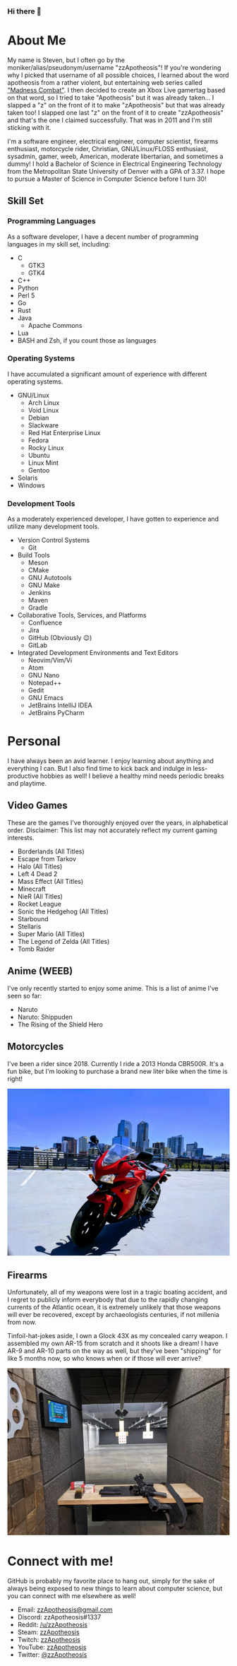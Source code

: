 ### Hi there 👋

# About Me

My name is Steven, but I often go by the moniker/alias/pseudonym/username "zzApotheosis"! If you're wondering why I picked that username of all possible choices, I learned about the word apotheosis from a rather violent, but entertaining web series called ["Madness Combat"](https://www.youtube.com/watch?v=rbitqTpQb78). I then decided to create an Xbox Live gamertag based on that word, so I tried to take "Apotheosis" but it was already taken... I slapped a "z" on the front of it to make "zApotheosis" but that was already taken too! I slapped one last "z" on the front of it to create "zzApotheosis" and that's the one I claimed successfully. That was in 2011 and I'm still sticking with it.

I'm a software engineer, electrical engineer, computer scientist, firearms enthusiast, motorcycle rider, Christian, GNU/Linux/FLOSS enthusiast, sysadmin, gamer, weeb, American, moderate libertarian, and sometimes a dummy! I hold a Bachelor of Science in Electrical Engineering Technology from the Metropolitan State University of Denver with a GPA of 3.37. I hope to pursue a Master of Science in Computer Science before I turn 30!

## Skill Set

### Programming Languages

As a software developer, I have a decent number of programming languages in my skill set, including:
- C
  - GTK3
  - GTK4
- C++
- Python
- Perl 5
- Go
- Rust
- Java
  - Apache Commons
- Lua
- BASH and Zsh, if you count those as languages

### Operating Systems

I have accumulated a significant amount of experience with different operating systems.
- GNU/Linux
  - Arch Linux
  - Void Linux
  - Debian
  - Slackware
  - Red Hat Enterprise Linux
  - Fedora
  - Rocky Linux
  - Ubuntu
  - Linux Mint
  - Gentoo
- Solaris
- Windows

### Development Tools

As a moderately experienced developer, I have gotten to experience and utilize many development tools.
- Version Control Systems
  - Git
- Build Tools
  - Meson
  - CMake
  - GNU Autotools
  - GNU Make
  - Jenkins
  - Maven
  - Gradle
- Collaborative Tools, Services, and Platforms
  - Confluence
  - Jira
  - GitHub (Obviously 😉️)
  - GitLab
- Integrated Development Environments and Text Editors
  - Neovim/Vim/Vi
  - Atom
  - GNU Nano
  - Notepad++
  - Gedit
  - GNU Emacs
  - JetBrains IntelliJ IDEA
  - JetBrains PyCharm

# Personal

I have always been an avid learner. I enjoy learning about anything and everything I can. But I also find time to kick back and indulge in less-productive hobbies as well! I believe a healthy mind needs periodic breaks and playtime.

## Video Games

These are the games I've thoroughly enjoyed over the years, in alphabetical order.
Disclaimer: This list may not accurately reflect my current gaming interests.
- Borderlands (All Titles)
- Escape from Tarkov
- Halo (All Titles)
- Left 4 Dead 2
- Mass Effect (All Titles)
- Minecraft
- NieR (All Titles)
- Rocket League
- Sonic the Hedgehog (All Titles)
- Starbound
- Stellaris
- Super Mario (All Titles)
- The Legend of Zelda (All Titles)
- Tomb Raider

## Anime (WEEB)

I've only recently started to enjoy some anime. This is a list of anime I've seen so far:
- Naruto
- Naruto: Shippuden
- The Rising of the Shield Hero

## Motorcycles

I've been a rider since 2018. Currently I ride a 2013 Honda CBR500R. It's a fun bike, but I'm looking to purchase a brand new liter bike when the time is right!

![Cool Red Thing](https://raw.githubusercontent.com/zzApotheosis/zzApotheosis/main/src/images/red_thing.jpg)

## Firearms

Unfortunately, all of my weapons were lost in a tragic boating accident, and I regret to publicly inform everybody that due to the rapidly changing currents of the Atlantic ocean, it is extremely unlikely that those weapons will ever be recovered, except by archaeologists centuries, if not millenia from now.

Tinfoil-hat-jokes aside, I own a Glock 43X as my concealed carry weapon. I assembled my own AR-15 from scratch and it shoots like a dream! I have AR-9 and AR-10 parts on the way as well, but they've been "shipping" for like 5 months now, so who knows when or if those will ever arrive?

![Paper Go Brrr](https://raw.githubusercontent.com/zzApotheosis/zzApotheosis/main/src/images/paper_go_brrr.jpg)

# Connect with me!

GitHub is probably my favorite place to hang out, simply for the sake of always being exposed to new things to learn about computer science, but you can connect with me elsewhere as well!
- Email: [zzApotheosis@gmail.com](mailto:zzApotheosis@gmail.com)
- Discord: zzApotheosis#1337
- Reddit: [/u/zzApotheosis](https://reddit.com/u/zzApotheosis)
- Steam: [zzApotheosis](https://steamcommunity.com/id/zzApotheosis/)
- Twitch: [zzApotheosis](https://twitch.tv/zzApotheosis)
- YouTube: [zzApotheosis](https://youtube.com/zzApotheosis)
- Twitter: [@zzApotheosis](https://twitter.com/zzApotheosis)

